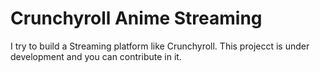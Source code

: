 # Crunchyroll Anime Streaming

I try to build a Streaming platform like Crunchyroll. This projecct is under development and you can contribute in it.
